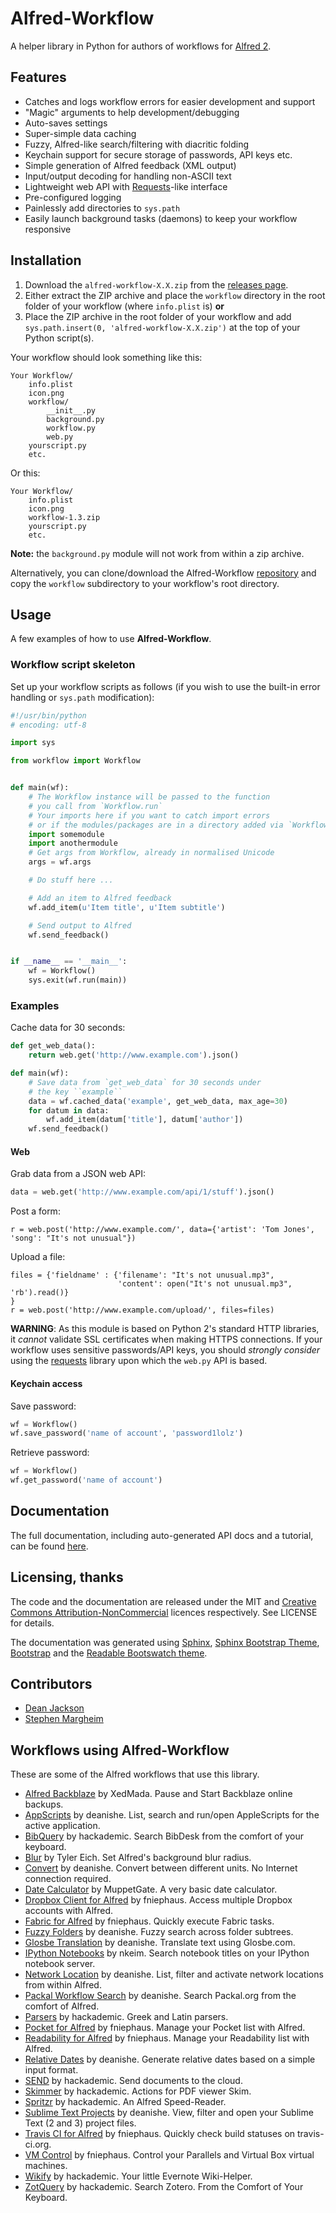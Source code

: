 
# Alfred-Workflow #

A helper library in Python for authors of workflows for [Alfred 2](http://www.alfredapp.com/).

## Features ##

- Catches and logs workflow errors for easier development and support
- "Magic" arguments to help development/debugging
- Auto-saves settings
- Super-simple data caching
- Fuzzy, Alfred-like search/filtering with diacritic folding
- Keychain support for secure storage of passwords, API keys etc.
- Simple generation of Alfred feedback (XML output)
- Input/output decoding for handling non-ASCII text
- Lightweight web API with [Requests](http://docs.python-requests.org/en/latest/)-like interface
- Pre-configured logging
- Painlessly add directories to `sys.path`
- Easily launch background tasks (daemons) to keep your workflow responsive

## Installation ##

1. Download the `alfred-workflow-X.X.zip` from the [releases page](https://github.com/deanishe/alfred-workflow/releases).
2. Either extract the ZIP archive and place the `workflow` directory in the root folder of your workflow (where `info.plist` is) **or**
3. Place the ZIP archive in the root folder of your workflow and add `sys.path.insert(0, 'alfred-workflow-X.X.zip')` at the top of your Python script(s).

Your workflow should look something like this:

    Your Workflow/
        info.plist
        icon.png
        workflow/
            __init__.py
            background.py
            workflow.py
            web.py
        yourscript.py
        etc.

Or this:

    Your Workflow/
        info.plist
        icon.png
        workflow-1.3.zip
        yourscript.py
        etc.

**Note:** the `background.py` module will not work from within a zip archive.

Alternatively, you can clone/download the Alfred-Workflow [repository](https://github.com/deanishe/alfred-workflow) and copy the `workflow` subdirectory to your workflow's root directory.

## Usage ##

A few examples of how to use **Alfred-Workflow**.

### Workflow script skeleton ###

Set up your workflow scripts as follows (if you wish to use the built-in error handling or `sys.path` modification):

```python
#!/usr/bin/python
# encoding: utf-8

import sys

from workflow import Workflow


def main(wf):
    # The Workflow instance will be passed to the function
    # you call from `Workflow.run`
    # Your imports here if you want to catch import errors
    # or if the modules/packages are in a directory added via `Workflow(libraries=...)`
    import somemodule
    import anothermodule
    # Get args from Workflow, already in normalised Unicode
    args = wf.args

    # Do stuff here ...

    # Add an item to Alfred feedback
    wf.add_item(u'Item title', u'Item subtitle')

    # Send output to Alfred
    wf.send_feedback()


if __name__ == '__main__':
    wf = Workflow()
    sys.exit(wf.run(main))
```

### Examples ###

Cache data for 30 seconds:

```python
def get_web_data():
    return web.get('http://www.example.com').json()

def main(wf):
    # Save data from `get_web_data` for 30 seconds under
    # the key ``example``
    data = wf.cached_data('example', get_web_data, max_age=30)
    for datum in data:
        wf.add_item(datum['title'], datum['author'])
    wf.send_feedback()
```

#### Web ####

Grab data from a JSON web API:

```python
data = web.get('http://www.example.com/api/1/stuff').json()
```

Post a form:

```
r = web.post('http://www.example.com/', data={'artist': 'Tom Jones', 'song': "It's not unusual"})
```

Upload a file:

```
files = {'fieldname' : {'filename': "It's not unusual.mp3",
                        'content': open("It's not unusual.mp3", 'rb').read()}
}
r = web.post('http://www.example.com/upload/', files=files)
```

**WARNING**: As this module is based on Python 2's standard HTTP libraries, it *cannot* validate SSL certificates when making HTTPS connections. If your workflow uses sensitive passwords/API keys, you should *strongly consider* using the [requests](http://docs.python-requests.org/en/latest/) library upon which the `web.py` API is based.

#### Keychain access ####

Save password:

```python
wf = Workflow()
wf.save_password('name of account', 'password1lolz')
```

Retrieve password:

```python
wf = Workflow()
wf.get_password('name of account')
```

## Documentation ##

The full documentation, including auto-generated API docs and a tutorial, can be found [here](http://www.deanishe.net/alfred-workflow/).

## Licensing, thanks ##

The code and the documentation are released under the MIT and [Creative Commons Attribution-NonCommercial](https://creativecommons.org/licenses/by-nc/4.0/legalcode) licences respectively. See LICENSE for details.

The documentation was generated using [Sphinx](http://sphinx-doc.org/), [Sphinx Bootstrap Theme](http://ryan-roemer.github.io/sphinx-bootstrap-theme/), [Bootstrap](http://getbootstrap.com/) and the [Readable Bootswatch theme](http://bootswatch.com/readable/).


## Contributors ##

- [Dean Jackson](https://github.com/deanishe)
- [Stephen Margheim](https://github.com/smargh)

## Workflows using Alfred-Workflow ##

These are some of the Alfred workflows that use this library.

- [Alfred Backblaze](http://www.packal.org/workflow/alfred-backblaze) by XedMada. Pause and Start Backblaze online backups.
- [AppScripts](http://www.packal.org/workflow/appscripts) by deanishe. List, search and run/open AppleScripts for the active application.
- [BibQuery](http://www.packal.org/workflow/bibquery) by hackademic. Search BibDesk from the comfort of your keyboard.
- [Blur](http://www.packal.org/workflow/blur) by Tyler Eich. Set Alfred's background blur radius.
- [Convert](http://www.packal.org/workflow/convert) by deanishe. Convert between different units. No Internet connection required.
- [Date Calculator](http://www.packal.org/workflow/date-calculator) by MuppetGate. A very basic date calculator.
- [Dropbox Client for Alfred](http://www.packal.org/workflow/dropbox-client-alfred) by fniephaus. Access multiple Dropbox accounts with Alfred.
- [Fabric for Alfred](http://www.packal.org/workflow/fabric-alfred) by fniephaus. Quickly execute Fabric tasks.
- [Fuzzy Folders](http://www.packal.org/workflow/fuzzy-folders) by deanishe. Fuzzy search across folder subtrees.
- [Glosbe Translation](http://www.packal.org/workflow/glosbe-translation) by deanishe. Translate text using Glosbe.com.
- [IPython Notebooks](http://www.packal.org/workflow/ipython-notebooks) by nkeim. Search notebook titles on your IPython notebook server.
- [Network Location](http://www.packal.org/workflow/network-location) by deanishe. List, filter and activate network locations from within Alfred.
- [Packal Workflow Search](http://www.packal.org/workflow/packal-workflow-search) by deanishe. Search Packal.org from the comfort of Alfred.
- [Parsers](http://www.packal.org/workflow/parsers) by hackademic. Greek and Latin parsers.
- [Pocket for Alfred](http://www.packal.org/workflow/pocket-alfred) by fniephaus. Manage your Pocket list with Alfred.
- [Readability for Alfred](http://www.packal.org/workflow/readability-alfred) by fniephaus. Manage your Readability list with Alfred.
- [Relative Dates](http://www.packal.org/workflow/relative-dates) by deanishe. Generate relative dates based on a simple input format.
- [SEND](http://www.packal.org/workflow/send) by hackademic. Send documents to the cloud.
- [Skimmer](http://www.packal.org/workflow/skimmer) by hackademic. Actions for PDF viewer Skim.
- [Spritzr](http://www.packal.org/workflow/spritzr) by hackademic. An Alfred Speed-Reader.
- [Sublime Text Projects](http://www.packal.org/workflow/sublime-text-projects) by deanishe. View, filter and open your Sublime Text (2 and 3) project files.
- [Travis CI for Alfred](http://www.packal.org/workflow/travis-ci-alfred) by fniephaus. Quickly check build statuses on travis-ci.org.
- [VM Control](http://www.packal.org/workflow/vm-control) by fniephaus. Control your Parallels and Virtual Box virtual machines.
- [Wikify](http://www.packal.org/workflow/wikify) by hackademic. Your little Evernote Wiki-Helper.
- [ZotQuery](http://www.packal.org/workflow/zotquery) by hackademic. Search Zotero. From the Comfort of Your Keyboard.